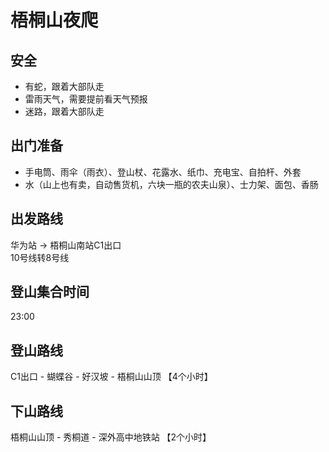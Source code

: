 # 梧桐山夜爬

## 安全
- 有蛇，跟着大部队走
- 雷雨天气，需要提前看天气预报
- 迷路，跟着大部队走

## 出门准备
- 手电筒、雨伞（雨衣）、登山杖、花露水、纸巾、充电宝、自拍杆、外套
- 水（山上也有卖，自动售货机，六块一瓶的农夫山泉）、士力架、面包、香肠

## 出发路线
华为站 -> 梧桐山南站C1出口       
10号线转8号线

## 登山集合时间
23:00

## 登山路线
C1出口 - 蝴蝶谷 - 好汉坡 - 梧桐山山顶  【4个小时】

## 下山路线
梧桐山山顶 - 秀桐道 - 深外高中地铁站  【2个小时】


